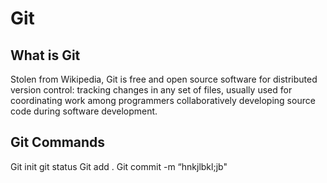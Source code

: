 # Git

## What is Git
Stolen from Wikipedia, Git is free and open source software for distributed version control: tracking changes in any set of files, usually used for coordinating work among programmers collaboratively developing source code during software development.

## Git Commands




Git init
git status
Git add .
Git commit -m “hnkjlbkl;jb"
